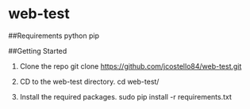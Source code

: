 web-test
========

##Requirements
python
pip

##Getting Started
1. Clone the repo
    git clone https://github.com/jcostello84/web-test.git

2. CD to the web-test directory.
    cd web-test/

3. Install the required packages.
   sudo pip install -r requirements.txt

